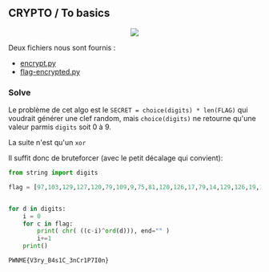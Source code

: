 ## CRYPTO / To basics


<p align="center">
  <img src="img/consignes.png" />
</p>


Deux fichiers nous sont fournis :
- [encrypt.py](encrypt.py)
- [flag-encrypted.py](flag-encrypted.py)


### Solve

Le problème de cet algo est le `SECRET = choice(digits) * len(FLAG)` qui voudrait générer une clef random, mais `choice(digits)` ne retourne qu'une valeur parmis `digits` soit 0 à 9.

La suite n'est qu'un `xor`

Il suffit donc de bruteforcer (avec le petit décalage qui convient):

```python
from string import digits

flag = [97,103,129,127,120,79,109,9,75,81,120,126,17,79,14,129,126,19,113,133,87,21,119,29,144,26,121,103]


for d in digits:
	i = 0
	for c in flag:
		print( chr( ((c-i)^ord(d))), end="" )
		i+=1
	print()
```

`PWNME{V3ry_B4s1C_3nCr1P7I0n}`
